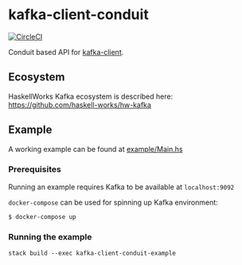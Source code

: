 # kafka-client-conduit
[![CircleCI](https://circleci.com/gh/haskell-works/hw-kafka-conduit.svg?style=svg&circle-token=ff8f54bf644e2081b5683f3326559767b196814b)](https://circleci.com/gh/haskell-works/hw-kafka-conduit)

Conduit based API for [kafka-client](https://github.com/haskell-works/hw-kafka-client).

## Ecosystem
HaskellWorks Kafka ecosystem is described here: https://github.com/haskell-works/hw-kafka

## Example

A working example can be found at [example/Main.hs](example/Main.hs)

### Prerequisites
Running an example requires Kafka to be available at `localhost:9092`

`docker-compose` can be used for spinning up Kafka environment:

```
$ docker-compose up
```

### Running the example

```
stack build --exec kafka-client-conduit-example
```
